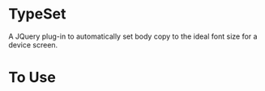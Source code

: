TypeSet
=======

A JQuery plug-in to automatically set body copy to the ideal font size for a device screen.


To Use
======

